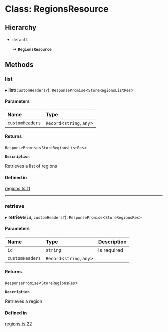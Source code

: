 # Class: RegionsResource

## Hierarchy

- `default`

  ↳ **`RegionsResource`**

## Methods

### list

▸ **list**(`customHeaders?`): `ResponsePromise`<`StoreRegionsListRes`\>

#### Parameters

| Name | Type |
| :------ | :------ |
| `customHeaders` | `Record`<`string`, `any`\> |

#### Returns

`ResponsePromise`<`StoreRegionsListRes`\>

**`Description`**

Retrieves a list of regions

#### Defined in

[regions.ts:11](https://github.com/medusajs/medusa/blob/33df8122b/packages/medusa-js/src/resources/regions.ts#L11)

___

### retrieve

▸ **retrieve**(`id`, `customHeaders?`): `ResponsePromise`<`StoreRegionsRes`\>

#### Parameters

| Name | Type | Description |
| :------ | :------ | :------ |
| `id` | `string` | is required |
| `customHeaders` | `Record`<`string`, `any`\> |  |

#### Returns

`ResponsePromise`<`StoreRegionsRes`\>

**`Description`**

Retrieves a region

#### Defined in

[regions.ts:22](https://github.com/medusajs/medusa/blob/33df8122b/packages/medusa-js/src/resources/regions.ts#L22)
